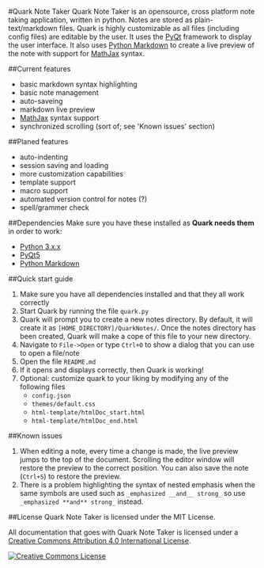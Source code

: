 #Quark Note Taker
Quark Note Taker is an opensource, cross platform note taking application, written in python.
Notes are stored as plain-text/markdown files. Quark is highly customizable
as all files (including config files) are editable by the user.  It uses the
[PyQt](http://www.riverbankcomputing.com/software/pyqt/intro) framework to display
the user interface.  It also uses [Python Markdown](https://github.com/waylan/Python-Markdown)
to create a live preview of the note with support for [MathJax](http://www.mathjax.org/) syntax.

##Current features
* basic markdown syntax highlighting
* basic note management
* auto-saveing
* markdown live preview
* [MathJax](http://www.mathjax.org/) syntax support
* synchronized scrolling (sort of; see 'Known issues' section)

##Planed features
* auto-indenting
* session saving and loading
* more customization capabilities
* template support
* macro support
* automated version control for notes (?)
* spell/grammer check

##Dependencies
Make sure you have these installed as **Quark needs them** in order to work:

* [Python 3.x.x](https://docs.python.org/3/)
* [PyQt5](http://pyqt.sourceforge.net/Docs/PyQt5/index.html)
* [Python Markdown](https://github.com/waylan/Python-Markdown)

##Quick start guide
1. Make sure you have all dependencies installed and that they all work correctly
2. Start Quark by running the file `quark.py`
3. Quark will prompt you to create a new notes directory.  By default, it will create
it as `[HOME_DIRECTORY]/QuarkNotes/`.  Once the notes directory has been created, Quark
will make a cope of this file to your new directory. 
4. Navigate to `File->Open` or type `Ctrl+O` to show a dialog that you can use to open a file/note
5. Open the file `README.md`
6. If it opens and displays correctly, then Quark is working!
7. Optional: customize quark to your liking by modifying any of the following files
    - `config.json`
    - `themes/default.css`
    - `html-template/htmlDoc_start.html`
    - `html-template/htmlDoc_end.html`

##Known issues
1. When editing a note, every time a change is made, the live preview jumps to the
top of the document.  Scrolling the editor window will restore the preview to the
correct position.  You can also save the note (`Ctrl+S`)  to restore the preview.
2. There is a problem highlighting the syntax of nested emphasis when the same symbols
are used such as `_emphasized __and__ strong_` so use `_emphasized **and** strong_` 
instead.

##License
Quark Note Taker is licensed under the MIT License.

All documentation that goes with Quark Note Taker is licensed under a [Creative Commons Attribution 4.0 International License](http://creativecommons.org/licenses/by/4.0/).

<a rel="license" href="http://creativecommons.org/licenses/by/4.0/"><img alt="Creative Commons License" style="border-width:0" src="https://i.creativecommons.org/l/by/4.0/88x31.png" /></a>
